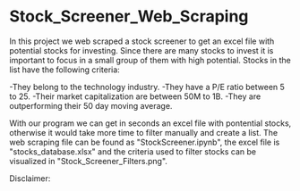 # Stock_Screener_Web_Scraping

In this project we web scraped a stock screener to get an excel file with potential stocks for investing. Since there are many stocks to invest it is important to focus in a small group of them with high potential. Stocks in the list have the following criteria:

-They belong to the technology industry.
-They have a P/E ratio between 5 to 25.
-Their market capitalization are between 50M to 1B.
-They are outperforming their 50 day moving average.

With our program we can get in seconds an excel file with pontential stocks, otherwise it would take more time to filter manually and create a list. The web scraping file can be found as "StockScreener.ipynb", the excel file is "stocks_database.xlsx" and the criteria used to filter stocks can be visualized in "Stock_Screener_Filters.png".

Disclaimer:

